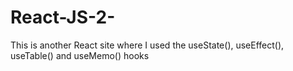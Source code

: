 # React-JS-2-
This is another React site where I used the useState(), useEffect(), useTable() and useMemo() hooks
